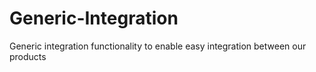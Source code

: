 # Generic-Integration
Generic integration functionality to enable easy integration between our products
